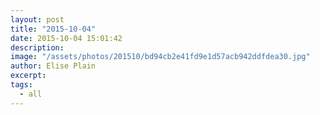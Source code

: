 ```yaml
---
layout: post
title: "2015-10-04"
date: 2015-10-04 15:01:42
description: 
image: "/assets/photos/201510/bd94cb2e41fd9e1d57acb942ddfdea30.jpg"
author: Elise Plain
excerpt: 
tags: 
  - all
---
```



<p></p>
